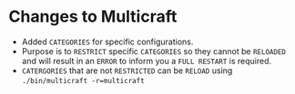 # Changes to Multicraft
- Added `CATEGORIES` for specific configurations.
- Purpose is to `RESTRICT` specific `CATEGORIES` so they cannot be `RELOADED` and will result in an `ERROR` to inform you a `FULL RESTART` is required.
- `CATERGORIES` that are not `RESTRICTED` can be `RELOAD` using `./bin/multicraft -r=multicraft`
